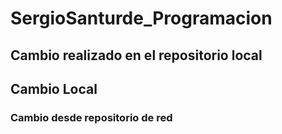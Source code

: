 # SergioSanturde_Programacion


## Cambio realizado en el repositorio local

## Cambio Local

### Cambio desde repositorio de red

